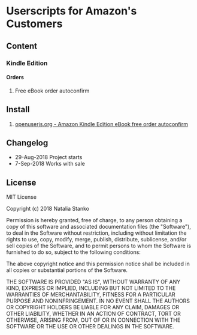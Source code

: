 # Userscripts for Amazon's Customers

## Content

### Kindle Edition

#### Orders

1. Free eBook order autoconfirm

## Install
1. [openuserjs.org - Amazon Kindle Edition eBook free order autoconfirm](https://openuserjs.org/scripts/nataliastanko/Amazon_Kindle_Edition_eBook_free_order_autoconfirm)

## Changelog
* 29-Aug-2018 Project starts
* 7-Sep-2018 Works with sale

## License

MIT License

Copyright (c) 2018 Natalia Stanko

Permission is hereby granted, free of charge, to any person obtaining a copy of this software and associated documentation files (the "Software"), to deal in the Software without restriction, including without limitation the rights to use, copy, modify, merge, publish, distribute, sublicense, and/or sell copies of the Software, and to permit persons to whom the Software is furnished to do so, subject to the following conditions:

The above copyright notice and this permission notice shall be included in all copies or substantial portions of the Software.

THE SOFTWARE IS PROVIDED "AS IS", WITHOUT WARRANTY OF ANY KIND, EXPRESS OR IMPLIED, INCLUDING BUT NOT LIMITED TO THE WARRANTIES OF MERCHANTABILITY, FITNESS FOR A PARTICULAR PURPOSE AND NONINFRINGEMENT. IN NO EVENT SHALL THE AUTHORS OR COPYRIGHT HOLDERS BE LIABLE FOR ANY CLAIM, DAMAGES OR OTHER LIABILITY, WHETHER IN AN ACTION OF CONTRACT, TORT OR OTHERWISE, ARISING FROM, OUT OF OR IN CONNECTION WITH THE SOFTWARE OR THE USE OR OTHER DEALINGS IN THE SOFTWARE.
